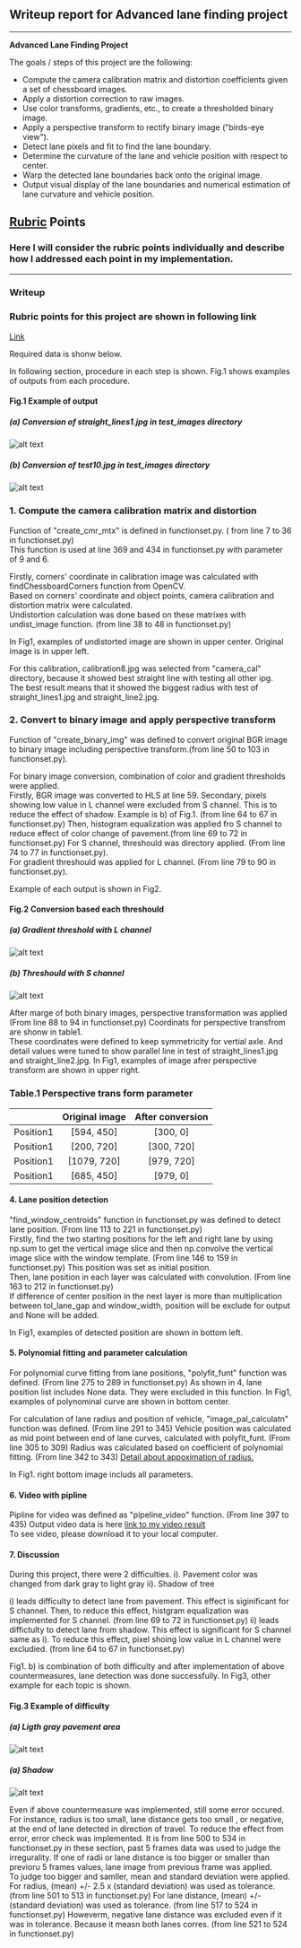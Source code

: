## Writeup report for Advanced lane finding project

---

**Advanced Lane Finding Project**

The goals / steps of this project are the following:

* Compute the camera calibration matrix and distortion coefficients given a set of chessboard images.
* Apply a distortion correction to raw images.
* Use color transforms, gradients, etc., to create a thresholded binary image.
* Apply a perspective transform to rectify binary image ("birds-eye view").
* Detect lane pixels and fit to find the lane boundary.
* Determine the curvature of the lane and vehicle position with respect to center.
* Warp the detected lane boundaries back onto the original image.
* Output visual display of the lane boundaries and numerical estimation of lane curvature and vehicle position.

[//]: # (Image References)

[image1]: ./output_images/straight_lines1.png "example1"
[image2]: ./output_images/test10.png "example2"
[image3]: ./output_images/sobelx_example.png "sobelx_binary output"
[image4]: ./output_images/s_channel_example.png "s compositon output"
[image5]: ./output_images/test9.png "light pavement"
[image6]: ./output_images/test11.png "shadow"
[video1]: ./project_video_w_pipeline.avi "Video"

## [Rubric](https://review.udacity.com/#!/rubrics/571/view) Points

### Here I will consider the rubric points individually and describe how I addressed each point in my implementation.  

---

### Writeup

### Rubric points for this project are shown in following link

 [Link](https://github.com/udacity/CarND-Advanced-Lane-Lines/blob/master/writeup_template.md)

 Required data is shonw below.

 In following section, procedure in each step is shown.
 Fig.1 shows examples of outputs from each procedure.

#### Fig.1 Example of output
##### (a) Conversion of straight_lines1.jpg in test_images directory
![alt text][image1]
##### (b) Conversion of test10.jpg in test_images directory
![alt text][image2]

### 1. Compute the camera calibration matrix and distortion

 Function of "create_cmr_mtx" is defined in functionset.py. ( from line 7 to 36 in functionset.py)  
 This function is used at line 369 and 434 in functionset.py with parameter of 9 and 6.  
   
 Firstly, corners' coordinate in calibration image was calculated with findChessboardCorners function from OpenCV.  
 Based on corners' coordinate and object points, camera calibration and distortion matrix were calculated.  
 Undistortion calculation was done based on these matrixes with undist_image function. (from line 38 to 48 in functionset.py) 

 In Fig1, examples of undistorted image are shown in upper center. Original image is in upper left.
 
 For this calibration, calibration8.jpg was selected from "camera_cal" directory, because it showed best straight line with testing all other ipg.  
 The best result means that it showed the biggest radius with test of straight_lines1.jpg and straight_line2.jpg. 

### 2. Convert to binary image and apply perspective transform

 Function of "create_binary_img" was defined to convert original BGR image to binary image including perspective transform.(from line 50 to 103 in functionset.py).  
 
 For binary image conversion, combination of color and gradient thresholds were applied.  
 Firstly, BGR image was converted to HLS at line 59.
 Secondary, pixels showing low value in L channel were excluded from S channel. This is to reduce the effect of shadow. Example is b) of Fig.1. (from line 64 to 67 in functionset.py)
 Then, histogram equalization was applied fro S channel to reduce effect of color change of pavement.(from line 69 to 72 in functionset.py)
 For S channel, threshould was directory applied. (From line 74 to 77 in functionset.py).  
 For gradient threshould was applied for L channel. (From line 79 to 90 in functionset.py). 

 Example of each output is shown in Fig2. 
 
#### Fig.2 Conversion based each threshould
##### (a) Gradient threshold with L channel
![alt text][image3]
##### (b) Threshould with S channel
![alt text][image4]

After marge of both binary images, perspective transformation was applied (From line 88 to 94 in functionset.py)
Coordinats for perspective transfrom are shonw in table1.  
These coordinates were defined to keep symmetricity for vertial axle. And detail values were tuned to show parallel line in test of straight_lines1.jpg and straight_line2.jpg.
In Fig1, examples of image afrer perspective transform are shown in upper right.

### Table.1 Perspective trans form parameter  
|         | Original image | After conversion |
|:-------------:|:-------------:| :-----:|
| Position1 | [594, 450] | [300, 0] |
| Position1 | [200, 720] | [300, 720] |
| Position1 | [1079, 720] | [979, 720] |
| Position1 | [685, 450] | [979, 0] |


#### 4. Lane position detection
 "find_window_centroids" function in functionset.py was defined to detect lane position. (From line 113 to 221 in functionset.py)  
 Firstly, find the two starting positions for the left and right lane by using np.sum to get the vertical image slice and then np.convolve the vertical image slice with the window template. (From line 146 to 159 in functionset.py)
 This position was set as initial position.  
 Then, lane position in each layer was calculated with convolution. (From line 163 to 212 in functionset.py)  
 If difference of center position in the next layer is more than multiplication between tol_lane_gap and window_width, position will be exclude for output and None will be added.

 In Fig1, examples of detected position are shown in bottom left.


#### 5. Polynomial fitting and parameter calculation
 For polynomial curve fitting from lane positions, "polyfit_funt" function was defined. (From line 275 to 289  in functionset.py) 
 As shown in 4, lane position list includes None data. They were excluded in this function.
 In Fig1, examples of polynominal curve are shown in bottom center.  

 For calculation of lane radius and position of vehicle, "image_pal_calculatn" function was defined. (From line 291 to 345)
 Vehicle position was calculated as mid point between end of lane curves, calculated with polyfit_funt. (From line 305 to 309)
 Radius was calculated based on coefficient of polynomial fitting. (From line 342 to 343)
 [Detail about appoximation of radius.](https://www.intmath.com/applications-differentiation/8-radius-curvature.php)

 In Fig1. right bottom image includs all parameters.   

#### 6. Video with pipline

 Pipline for video was defined as "pipeline_video" function. (From line 397 to 435)
 Output video data is here [link to my video result](./project_video_w_pipeline.avi)  
 To see video, please download it to your local computer.

#### 7. Discussion

 During this project, there were 2 difficulties. 
 i). Pavement color was changed from dark gray to light gray
 ii). Shadow of tree
 
 i) leads difficulty to detect lane from pavement. This effect is siginificant for S channel. Then, to reduce this effect, histgram equalization was implemented for S channel. (from line 69 to 72 in functionset.py)
 ii) leads diffictulty to detect lane from shadow. This effect is significant for S channel same as i). To reduce this effect, pixel shoing low value in L channel were excludied. (from line 64 to 67 in functionset.py)

 Fig1. b) is combination of both difficulty and after implementation of above countermeasures, lane detection was done successfully. 
 In Fig3, other example for each topic is shown.

#### Fig.3 Example of difficulty
##### (a) Ligth gray pavement area
![alt text][image5]
##### (a) Shadow
![alt text][image6]

 Even if above countermeasure was implemented, still some error occured. For instance, radius is too small, lane distance gets too small , or negative, at the end of lane detected in direction of travel. 
 To reduce the effect from error, error check was implemented. It is from line 500 to 534 in functionset.py
 in these section, past 5 frames data was used to judge the irregurality.
 If one of radii or lane distance is too bigger or smaller than previoru 5 frames values, lane image from previous frame was applied.  
  To judge too bigger and samller, mean and standard deviation were applied.
  For radius, (mean) +/- 2.5 x (standard deviation) was used as tolerance. (from line 501 to 513 in functionset.py)
  For lane distance, (mean) +/- (standard deviation) was used as tolerance. (from line 517 to 524 in functionset.py)
  Howeverm, negative lane distance was excluded even if it was in tolerance. Because it measn both lanes corres. (from line 521 to 524 in functionset.py)
  
